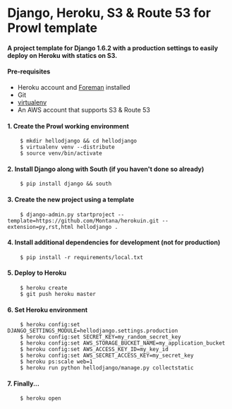 # Django, Heroku, S3 & Route 53 for Prowl template

#### A project template for Django 1.6.2 with a production settings to easily deploy on Heroku with statics on S3.

#### Pre-requisites

- Heroku account and [Foreman](https://www.theforeman.org) installed
- Git
- [virtualenv](https://pypi.python.org/pypi/virtualenv)
- An AWS account that supports S3 & Route 53


#### 1. Create the Prowl working environment

```
    $ mkdir hellodjango && cd hellodjango
    $ virtualenv venv --distribute
    $ source venv/bin/activate
```

#### 2. Install Django along with South (if you haven't done so already)

```
    $ pip install django && south 
```

#### 3. Create the new project using a template

```
    $ django-admin.py startproject --template=https://github.com/Montana/herokuin.git --extension=py,rst,html hellodjango .
```

#### 4. Install additional dependencies for development (not for production)

```
    $ pip install -r requirements/local.txt
```

#### 5. Deploy to Heroku

```
    $ heroku create
    $ git push heroku master
```

#### 6. Set Heroku environment

```
    $ heroku config:set DJANGO_SETTINGS_MODULE=hellodjango.settings.production
    $ heroku config:set SECRET_KEY=my_random_secret_key
    $ heroku config:set AWS_STORAGE_BUCKET_NAME=my_application_bucket
    $ heroku config:set AWS_ACCESS_KEY_ID=my_key_id
    $ heroku config:set AWS_SECRET_ACCESS_KEY=my_secret_key
    $ heroku ps:scale web=1
    $ heroku run python hellodjango/manage.py collectstatic
```

#### 7. Finally...

```
    $ heroku open
```

